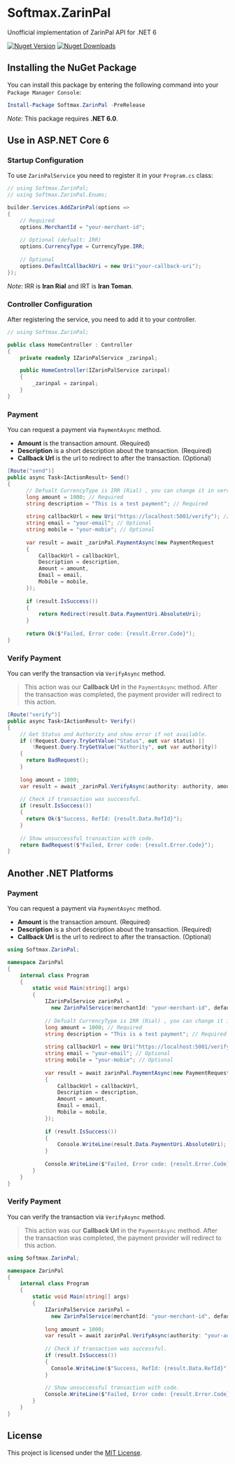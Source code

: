 # Softmax.ZarinPal
Unofficial implementation of ZarinPal API for .NET 6

[![Nuget Version][nuget-shield]][nuget]
[![Nuget Downloads][nuget-shield-dl]][nuget]

## Installing the NuGet Package
You can install this package by entering the following command into your `Package Manager Console`:

```powershell
Install-Package Softmax.ZarinPal -PreRelease
```

*Note:* This package requires **.NET 6.0**.

## Use in ASP.NET Core 6
### Startup Configuration
To use `ZarinPalService` you need to register it in your `Program.cs` class: 

```csharp
// using Softmax.ZarinPal;
// using Softmax.ZarinPal.Enums;

builder.Services.AddZarinPal(options =>
{
    // Required
    options.MerchantId = "your-merchant-id";
    
    // Optional (defualt: IRR)
    options.CurrencyType = CurrencyType.IRR;
    
    // Optional
    options.DefaultCallbackUri = new Uri("your-callback-uri");
});
```

*Note:* IRR is **Iran Rial** and IRT is **Iran Toman**.

### Controller Configuration
After registering the service, you need to add it to your controller.

```csharp
// using Softmax.ZarinPal;

public class HomeController : Controller
{
    private readonly IZarinPalService _zarinpal;

    public HomeController(IZarinPalService zarinpal)
    {
        _zarinpal = zarinpal;
    }
}
```

### Payment
You can request a payment via `PaymentAsync` method.

- **Amount** is the transaction amount. (Required)
- **Description** is a short description about the transaction. (Required)
- **Callback Url** is the url to redirect to after the transaction. (Optional)

```csharp
[Route("send")]
public async Task<IActionResult> Send()
{
      // Defualt CurrencyType is IRR (Rial) , you can change it in service options
      long amount = 1000; // Required   
      string description = "This is a test payment"; // Required
      
      string callbackUrl = new Uri("https://localhost:5001/verify"); // Optional 
      string email = "your-email"; // Optional 
      string mobile = "your-mobie"; // Optional 
  
      var result = await _zarinPal.PaymentAsync(new PaymentRequest
      {
          CallbackUrl = callbackUrl,
          Description = description,
          Amount = amount,
          Email = email,
          Mobile = mobile,
      });
  
      if (result.IsSuccess())
      {
          return Redirect(result.Data.PaymentUri.AbsoluteUri);
      }
  
      return Ok($"Failed, Error code: {result.Error.Code}");
}
```

### Verify Payment
You can verify the transaction via `VerifyAsync` method.

> This action was our **Callback Url** in the `PaymentAsync` method.
> After the transaction was completed, the payment provider will redirect to this action. 

```csharp
[Route("verify")]
public async Task<IActionResult> Verify()
{
    // Get Status and Authority and show error if not available.
    if (!Request.Query.TryGetValue("Status", out var status) ||
        !Request.Query.TryGetValue("Authority", out var authority))
    {
      return BadRequest();
    }
  
    long amount = 1000;
    var result = await _zarinPal.VerifyAsync(authority: authority, amount: amount);
  
    // Check if transaction was successful.
    if (result.IsSuccess())
    {
      return Ok($"Success, RefId: {result.Data.RefId}");
    }
  
    // Show unsuccessful transaction with code.
    return BadRequest($"Failed, Error code: {result.Error.Code}");
}
```

## Another .NET Platforms
### Payment
You can request a payment via `PaymentAsync` method.

- **Amount** is the transaction amount. (Required)
- **Description** is a short description about the transaction. (Required)
- **Callback Url** is the url to redirect to after the transaction. (Optional)

```csharp
using Softmax.ZarinPal;

namespace ZarinPal
{
    internal class Program
    {
        static void Main(string[] args)
        {
            IZarinPalService zarinPal = 
              new ZarinPalService(merchantId: "your-merchant-id", defaultCallbackUri: new Uri("your-callback-uri"));
              
            // Defualt CurrencyType is IRR (Rial) , you can change it in service options
            long amount = 1000; // Required   
            string description = "This is a test payment"; // Required
        
            string callbackUrl = new Uri("https://localhost:5001/verify"); // Optional 
            string email = "your-email"; // Optional 
            string mobile = "your-mobie"; // Optional 
        
            var result = await zarinPal.PaymentAsync(new PaymentRequest
            {
                CallbackUrl = callbackUrl,
                Description = description,
                Amount = amount,
                Email = email,
                Mobile = mobile,
            });
        
            if (result.IsSuccess())
            {
                Console.WriteLine(result.Data.PaymentUri.AbsoluteUri);
            }
        
            Console.WriteLine($"Failed, Error code: {result.Error.Code}");
        }
    }
}
```

### Verify Payment
You can verify the transaction via `VerifyAsync` method.

> This action was our **Callback Url** in the `PaymentAsync` method.
> After the transaction was completed, the payment provider will redirect to this action. 

```csharp
using Softmax.ZarinPal;

namespace ZarinPal
{
    internal class Program
    {
        static void Main(string[] args)
        {
            IZarinPalService zarinPal = 
              new ZarinPalService(merchantId: "your-merchant-id", defaultCallbackUri: new Uri("your-callback-uri"));
                  
            long amount = 1000;
            var result = await zarinPal.VerifyAsync(authority: "your-authority", amount: 1000);
          
            // Check if transaction was successful.
            if (result.IsSuccess())
            {
              Console.WriteLine($"Success, RefId: {result.Data.RefId}");
            }
          
            // Show unsuccessful transaction with code.
            Console.WriteLine($"Failed, Error code: {result.Error.Code}");
        }
    }
}
```


## License
This project is licensed under the [MIT License](LICENSE).

[nuget]: https://www.nuget.org/packages/Softmax.ZarinPal
[nuget-shield]: https://img.shields.io/nuget/v/Softmax.ZarinPal
[nuget-shield-dl]: https://img.shields.io/nuget/dt/Softmax.ZarinPal
